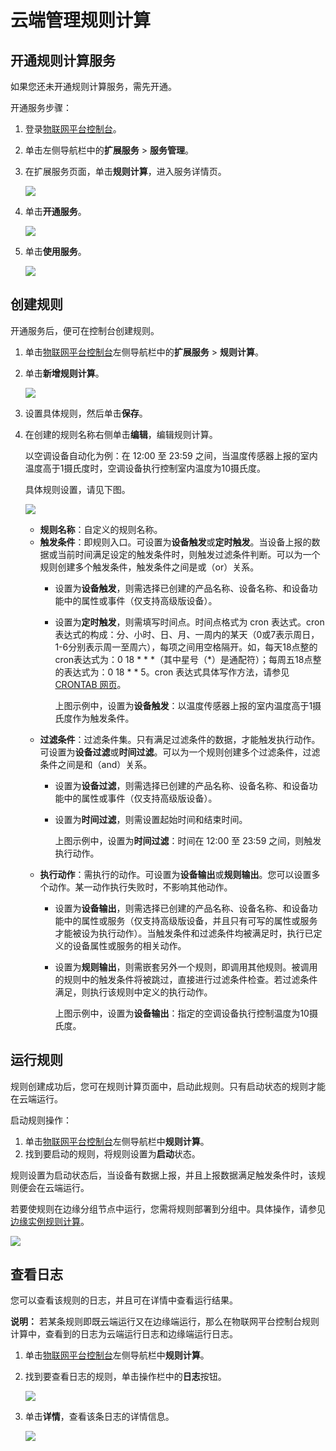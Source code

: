 # 云端管理规则计算

## 开通规则计算服务 <a id="section_hvr_prq_32b .section"></a>

如果您还未开通规则计算服务，需先开通。

开通服务步骤：

1. 登录[物联网平台控制台](https://iot.console.aliyun.com/)。
2. 单击左侧导航栏中的**扩展服务** &gt; **服务管理**。
3. 在扩展服务页面，单击**规则计算**，进入服务详情页。

   ![](http://static-aliyun-doc.oss-cn-hangzhou.aliyuncs.com/assets/img/15098/15408903186569_zh-CN.png)

4. 单击**开通服务**。

   ![](http://static-aliyun-doc.oss-cn-hangzhou.aliyuncs.com/assets/img/15098/15408903186570_zh-CN.png)

5. 单击**使用服务**。

   ![](http://static-aliyun-doc.oss-cn-hangzhou.aliyuncs.com/assets/img/15098/15408903186571_zh-CN.png)

## 创建规则 <a id="section_vht_prq_32b .section"></a>

开通服务后，便可在控制台创建规则。

1. 单击[物联网平台控制台](http://iot.console.aliyun.com)左侧导航栏中的**扩展服务** &gt; **规则计算**。
2. 单击**新增规则计算**。

   ![](http://static-aliyun-doc.oss-cn-hangzhou.aliyuncs.com/assets/img/15098/15408903186572_zh-CN.png)

3. 设置具体规则，然后单击**保存**。
4. 在创建的规则名称右侧单击**编辑**，编辑规则计算。

   以空调设备自动化为例：在 12:00 至 23:59 之间，当温度传感器上报的室内温度高于1摄氏度时，空调设备执行控制室内温度为10摄氏度。

   具体规则设置，请见下图。

   ![](http://static-aliyun-doc.oss-cn-hangzhou.aliyuncs.com/assets/img/15098/15408903196573_zh-CN.png)

   * **规则名称**：自定义的规则名称。
   * **触发条件**：即规则入口。可设置为**设备触发**或**定时触发**。当设备上报的数据或当前时间满足设定的触发条件时，则触发过滤条件判断。可以为一个规则创建多个触发条件，触发条件之间是或（or）关系。
     * 设置为**设备触发**，则需选择已创建的产品名称、设备名称、和设备功能中的属性或事件（仅支持高级版设备）。
     * 设置为**定时触发**，则需填写时间点。时间点格式为 cron 表达式。cron表达式的构成：分、小时、日、月、一周内的某天（0或7表示周日，1-6分别表示周一至周六），每项之间用空格隔开。如，每天18点整的cron表达式为：0 18 \* \* \*（其中星号（\*）是通配符）；每周五18点整的表达式为：0 18 \* \* 5。cron 表达式具体写作方法，请参见 [CRONTAB 网页](http://crontab.org/)。

       上图示例中，设置为**设备触发**：以温度传感器上报的室内温度高于1摄氏度作为触发条件。
   * **过滤条件**：过滤条件集。只有满足过滤条件的数据，才能触发执行动作。可设置为**设备过滤**或**时间过滤**。可以为一个规则创建多个过滤条件，过滤条件之间是和（and）关系。
     * 设置为**设备过滤**，则需选择已创建的产品名称、设备名称、和设备功能中的属性或事件（仅支持高级版设备）。
     * 设置为**时间过滤**，则需设置起始时间和结束时间。

       上图示例中，设置为**时间过滤**：时间在 12:00 至 23:59 之间，则触发执行动作。
   * **执行动作**：需执行的动作。可设置为**设备输出**或**规则输出**。您可以设置多个动作。某一动作执行失败时，不影响其他动作。
     * 设置为**设备输出**，则需选择已创建的产品名称、设备名称、和设备功能中的属性或服务（仅支持高级版设备，并且只有可写的属性或服务才能被设为执行动作）。当触发条件和过滤条件均被满足时，执行已定义的设备属性或服务的相关动作。
     * 设置为**规则输出**，则需嵌套另外一个规则，即调用其他规则。被调用的规则中的触发条件将被跳过，直接进行过滤条件检查。若过滤条件满足，则执行该规则中定义的执行动作。

       上图示例中，设置为**设备输出**：指定的空调设备执行控制温度为10摄氏度。

## 运行规则 <a id="section_jz4_4rq_32b .section"></a>

规则创建成功后，您可在规则计算页面中，启动此规则。只有启动状态的规则才能在云端运行。

启动规则操作：

1. 单击[物联网平台控制台](http://iot.console.aliyun.com)左侧导航栏中**规则计算**。
2. 找到要启动的规则，将规则设置为**启动**状态。

规则设置为启动状态后，当设备有数据上报，并且上报数据满足触发条件时，该规则便会在云端运行。

若要使规则在边缘分组节点中运行，您需将规则部署到分组中。具体操作，请参见[边缘实例规则计算](https://github.com/caoyingde/iotedge/tree/c697ce413860528d62c9113f91fb2ceb706e7d24/cn.zh-CN/用户指南/规则计算/cn.zh-CN/用户指南/规则计算/边缘实例规则计算.md)。

![](http://static-aliyun-doc.oss-cn-hangzhou.aliyuncs.com/assets/img/15098/15408903196574_zh-CN.png)

## 查看日志 <a id="section_r2b_drq_32b .section"></a>

您可以查看该规则的日志，并且可在详情中查看运行结果。

**说明：** 若某条规则即既云端运行又在边缘端运行，那么在物联网平台控制台规则计算中，查看到的日志为云端运行日志和边缘端运行日志。

1. 单击[物联网平台控制台](http://iot.console.aliyun.com)左侧导航栏中**规则计算**。
2. 找到要查看日志的规则，单击操作栏中的**日志**按钮。

   ![](http://static-aliyun-doc.oss-cn-hangzhou.aliyuncs.com/assets/img/15100/15408903196700_zh-CN.jpg)

3. 单击**详情**，查看该条日志的详情信息。

   ![](http://static-aliyun-doc.oss-cn-hangzhou.aliyuncs.com/assets/img/15098/15408903196575_zh-CN.png)


